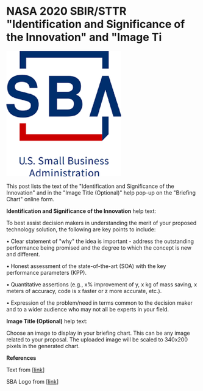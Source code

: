 # NASA 2020 SBIR/STTR "Identification and Significance of the Innovation" and "Image Ti

![small_business_administration_logo](small_business_administration_logo.png)

This post lists the text of the "Identification and Significance of the Innovation" and in the "Image Title (Optional)" help pop-up on the "Briefing Chart" online form.

**Identification and Significance of the Innovation** help text:

To best assist decision makers in understanding the merit of your proposed technology solution, the following are key points to include: 

• Clear statement of "why" the idea is important - address the outstanding performance being promised and the degree to which the concept is new and different. 

• Honest assessment of the state-of-the-art (SOA) with the key performance parameters (KPP). 

• Quantitative assertions (e.g., x% improvement of y, x kg of mass saving, x meters of accuracy, code is x faster or z more accurate, etc.). 

• Expression of the problem/need in terms common to the decision maker and to a wider audience who may not all be experts in your field.

**Image Title (Optional)** help text:

Choose an image to display in your briefing chart. This can be any image related to your proposal. The uploaded image will be scaled to 340x200 pixels in the generated chart.

**References**

Text from [[link](http://sbir.gsfc.nasa.gov/)]

SBA Logo from [[link](http://www.sba.gov/brand/visual-identity/logo/)]